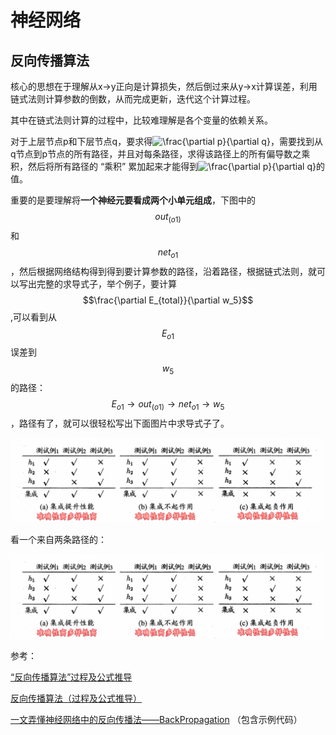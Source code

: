 # 神经网络

## 反向传播算法

核心的思想在于理解从x-&gt;y正向是计算损失，然后倒过来从y-&gt;x计算误差，利用链式法则计算参数的倒数，从而完成更新，迭代这个计算过程。

其中在链式法则计算的过程中，比较难理解是各个变量的依赖关系。

 对于上层节点p和下层节点q，要求得![\frac{\partial p}{\partial q}](http://zhihu.com/equation?tex=%5Cfrac%7B%5Cpartial+p%7D%7B%5Cpartial+q%7D)，需要找到从q节点到p节点的所有路径，并且对每条路径，求得该路径上的所有偏导数之乘积，然后将所有路径的 “乘积” 累加起来才能得到![\frac{\partial p}{\partial q}](http://zhihu.com/equation?tex=%5Cfrac%7B%5Cpartial+p%7D%7B%5Cpartial+q%7D)的值。

重要的是要理解将**一个神经元要看成两个小单元组成**，下图中的$$out_(o1)$$和$$net_{o1}$$，然后根据网络结构得到得到要计算参数的路径，沿着路径，根据链式法则，就可以写出完整的求导式子，举个例子，要计算$$\frac{\partial E_{total}}{\partial w_5}$$,可以看到从$$E_{o1}$$误差到$$w_5$$的路径：$$E_{o1}\rightarrow out_(o1)\rightarrow net_{o1} \rightarrow w_5$$，路径有了，就可以很轻松写出下面图片中求导式子了。

![](../.gitbook/assets/image%20%284%29.png)

看一个来自两条路径的：

![](../.gitbook/assets/image%20%285%29.png)



参考：

[“反向传播算法”过程及公式推导](https://blog.csdn.net/ft_sunshine/article/details/90221691)

[反向传播算法（过程及公式推导）](https://www.cnblogs.com/wlzy/p/7751297.html)

[一文弄懂神经网络中的反向传播法——BackPropagation](https://www.cnblogs.com/charlotte77/p/5629865.html)  （包含示例代码）


